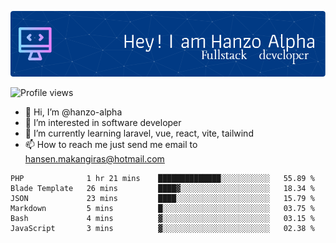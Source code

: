 ![Header](./github-header-image.png)

![Profile views](https://gpvc.arturio.dev/hanzo-alpha)

- 👋 Hi, I’m @hanzo-alpha
- 👀 I’m interested in software developer
- 🌱 I’m currently learning laravel, vue, react, vite, tailwind
- 📫 How to reach me just send me email to hansen.makangiras@hotmail.com 

<!---
hanzo-alpha/hanzo-alpha is a ✨ special ✨ repository because its `README.md` (this file) appears on your GitHub profile.
You can click the Preview link to take a look at your changes.
--->

<!--START_SECTION:waka-->

```text
PHP              1 hr 21 mins    ██████████████░░░░░░░░░░░   55.89 %
Blade Template   26 mins         ████▓░░░░░░░░░░░░░░░░░░░░   18.34 %
JSON             23 mins         ████░░░░░░░░░░░░░░░░░░░░░   15.79 %
Markdown         5 mins          █░░░░░░░░░░░░░░░░░░░░░░░░   03.75 %
Bash             4 mins          ▓░░░░░░░░░░░░░░░░░░░░░░░░   03.15 %
JavaScript       3 mins          ▓░░░░░░░░░░░░░░░░░░░░░░░░   02.38 %
```

<!--END_SECTION:waka-->
